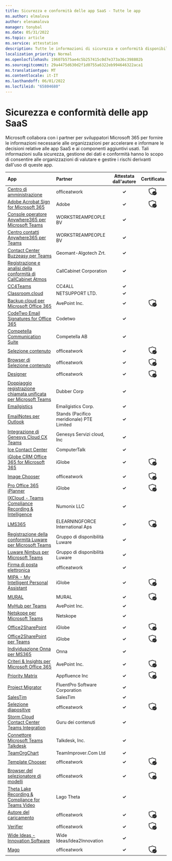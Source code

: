 ```yaml
---
title: Sicurezza e conformità delle app SaaS - Tutte le app
ms.author: elmalova
author: elenamalova
manager: tonybal
ms.date: 05/31/2022
ms.topic: article
ms.service: attestation
description: Tutte le informazioni di sicurezza e conformità disponibili per tutte le app SaaS.
localization_priority: Normal
ms.openlocfilehash: 19607b575ae4c5b257415c0d7e373a36c398802b
ms.sourcegitcommit: 29a4475d630d2f1d0755a6322eb994646322aca1
ms.translationtype: MT
ms.contentlocale: it-IT
ms.lasthandoff: 06/01/2022
ms.locfileid: "65804680"
---
```

# <a name="saas-apps-security-and-compliance"></a>Sicurezza e conformità delle app SaaS

Microsoft collabora con i partner per sviluppatori Microsoft 365 per fornire le informazioni necessarie alle organizzazioni per accelerare e informare le decisioni relative alle app SaaS e ai componenti aggiuntivi usati. Tali informazioni sulla sicurezza, gestione dei dati e conformità hanno lo scopo di consentire alle organizzazioni di valutare e gestire i rischi derivanti dall'uso di queste app.

| **App** | **Partner** | **Attestata dall'autore** | **Certificata** |
|:--------|:------------|:----------------------:|:-------------:|
| [Centro di amministrazione](./officeatwork-admin-center.md) | officeatwork | **✓** | <img alt="Certified application badge" src="../media/certified-badge.png" height="25" width="25" /> |
| [Adobe Acrobat Sign for Microsoft 365](./adobe-acrobat-sign-for-microsoft-365.md) | Adobe | **✓** | <img alt="Certified application badge" src="../media/certified-badge.png" height="25" width="25" /> |
| [Console operatore Anywhere365 per Microsoft Teams](./workstreampeople-bv-anywhere365-attendant-console-for-microsoft-teams.md) | WORKSTREAMPEOPLE BV | **✓** |  |
| [Centro contatti Anywhere365 per Teams](./workstreampeople-bv-anywhere365-contact-center-for-teams.md) | WORKSTREAMPEOPLE BV | **✓** |  |
| [Contact Center Buzzeasy per Teams](./geomant-algotech-zrt-buzzeasy-contact-center-for-teams.md) | Geomant-Algotech Zrt. | **✓** |  |
| [Registrazione e analisi della conformità di CallCabinet Atmos](./callcabinet-corporation-atmos-compliance-recording-and-analytics.md) | CallCabinet Corporation | **✓** |  |
| [CC4Teams](./cc4all-cc4teams.md) | CC4ALL | **✓** |  |
| [Classroom.cloud](./netsupport-ltd-classroomcloud.md) | NETSUPPORT LTD. | **✓** |  |
| [Backup cloud per Microsoft Office 365](./avepoint-inc-cloud-backup-for-microsoft-office-365.md) | AvePoint Inc. | **✓** | <img alt="Certified application badge" src="../media/certified-badge.png" height="25" width="25" /> |
| [CodeTwo Email Signatures for Office 365](./codetwo-email-signatures-for-office-365.md) | Codetwo | **✓** |  |
| [Competella Communication Suite](./competella-ab-communication-suite.md) | Competella AB | **✓** |  |
| [Selezione contenuto](./officeatwork-content-chooser.md) | officeatwork | **✓** | <img alt="Certified application badge" src="../media/certified-badge.png" height="25" width="25" /> |
| [Browser di Selezione contenuto](./officeatwork-content-chooser-browser.md) | officeatwork | **✓** | <img alt="Certified application badge" src="../media/certified-badge.png" height="25" width="25" /> |
| [Designer](./officeatwork-designer.md) | officeatwork | **✓** | <img alt="Certified application badge" src="../media/certified-badge.png" height="25" width="25" /> |
| [Doppiaggio registrazione chiamata unificata per Microsoft Teams](./dubber-corp-unified-call-recording-for-microsoft-teams.md) | Dubber Corp | **✓** |  |
| [Emailgistics](./emailgistics-corp.md) | Emailgistics Corp. | **✓** |  |
| [EmailNotes per Outlook](./standss-south-pacific-pte-limited-emailnotes-for-outlook.md) | Stands (Pacifico meridionale) PTE Limited | **✓** |  |
| [Integrazione di Genesys Cloud CX Teams](./genesys-cloud-services-inc-cx-teams-integration.md) | Genesys Servizi cloud, Inc | **✓** |  |
| [Ice Contact Center](./computertalk-ice-contact-center.md) | ComputerTalk | **✓** |  |
| [iGlobe CRM Office 365 for Microsoft 365](./iglobe-crm-office-365-for-microsoft.md) | iGlobe | **✓** | <img alt="Certified application badge" src="../media/certified-badge.png" height="25" width="25" /> |
| [Image Chooser](./officeatwork-image-chooser.md) | officeatwork | **✓** | <img alt="Certified application badge" src="../media/certified-badge.png" height="25" width="25" /> |
| [Pro Office 365 iPlanner](./iglobe-iplanner-pro-office-365.md) | iGlobe | **✓** | <img alt="Certified application badge" src="../media/certified-badge.png" height="25" width="25" /> |
| [IXCloud - Teams Compliance Recording &amp; Intelligence](./numonix-llc-ixcloud-teams-compliance-recordingintelligence.md) | Numonix LLC | **✓** |  |
| [LMS365](./elearningforce-international-aps-lms365.md) | ELEARNINGFORCE International Aps | **✓** | <img alt="Certified application badge" src="../media/certified-badge.png" height="25" width="25" /> |
| [Registrazione della conformità Luware per Microsoft Teams](./luware-ag-compliance-recording-for-microsoft-teams.md) | Gruppo di disponibilità Luware | **✓** |  |
| [Luware Nimbus per Microsoft Teams](./luware-ag-nimbus-for-microsoft-teams.md) | Gruppo di disponibilità Luware | **✓** |  |
| [Firma di posta elettronica](./officeatwork-mail-signature.md) | officeatwork | **✓** |  |
| [MIPA - My Intelligent Personal Assistant](./iglobe-mipa-my-intelligent-personal-assistant.md) | iGlobe | **✓** | <img alt="Certified application badge" src="../media/certified-badge.png" height="25" width="25" /> |
| [MURAL](./mural.md) | MURAL | **✓** | <img alt="Certified application badge" src="../media/certified-badge.png" height="25" width="25" /> |
| [MyHub per Teams](./avepoint-inc-myhub-for-teams.md) | AvePoint Inc. | **✓** |  |
| [Netskope per Microsoft Teams](./netskope-for-microsoft-teams.md) | Netskope | **✓** |  |
| [Office2SharePoint](./iglobe-office2sharepoint.md) | iGlobe | **✓** | <img alt="Certified application badge" src="../media/certified-badge.png" height="25" width="25" /> |
| [Office2SharePoint per Teams](./iglobe-office2sharepoint-for-teams.md) | iGlobe | **✓** | <img alt="Certified application badge" src="../media/certified-badge.png" height="25" width="25" /> |
| [Individuazione Onna per MS365](./onna-discovery-for-ms365.md) | Onna | **✓** |  |
| [Criteri &amp; Insights per Microsoft Office 365](./avepoint-inc-policiesinsights-for-microsoft-office-365.md) | AvePoint Inc. | **✓** | <img alt="Certified application badge" src="../media/certified-badge.png" height="25" width="25" /> |
| [Priority Matrix](./appfluence-inc-priority-matrix.md) | Appfluence Inc | **✓** | <img alt="Certified application badge" src="../media/certified-badge.png" height="25" width="25" /> |
| [Project Migrator](./fluentpro-software-corporation-project-migrator.md) | FluentPro Software Corporation | **✓** |  |
| [SalesTim](./salestim.md) | SalesTim | **✓** |  |
| [Selezione diapositive](./officeatwork-slide-chooser.md) | officeatwork | **✓** | <img alt="Certified application badge" src="../media/certified-badge.png" height="25" width="25" /> |
| [Storm Cloud Contact Center Teams Integration](./content-guru-storm-cloud-contact-center-teams-integration.md) | Guru dei contenuti | **✓** |  |
| [Connettore Microsoft Teams Talkdesk](./talkdesk-inc-microsoft-teams-connector.md) | Talkdesk, Inc. | **✓** |  |
| [TeamOrgChart](./teamimprovercom-ltd-teamorgchart.md) | TeamImprover.Com Ltd | **✓** |  |
| [Template Chooser](./officeatwork-template-chooser.md) | officeatwork | **✓** | <img alt="Certified application badge" src="../media/certified-badge.png" height="25" width="25" /> |
| [Browser del selezionatore di modelli](./officeatwork-template-chooser-browser.md) | officeatwork | **✓** | <img alt="Certified application badge" src="../media/certified-badge.png" height="25" width="25" /> |
| [Theta Lake Recording &amp; Compliance for Teams Video](./theta-lake-recordingcompliance-for-teams-video.md) | Lago Theta | **✓** |  |
| [Autore del caricamento](./officeatwork-uploader.md) | officeatwork | **✓** | <img alt="Certified application badge" src="../media/certified-badge.png" height="25" width="25" /> |
| [Verifier](./officeatwork-verifier.md) | officeatwork | **✓** | <img alt="Certified application badge" src="../media/certified-badge.png" height="25" width="25" /> |
| [Wide Ideas - Innovation Software](./wide-ideasidea2innovation-ideas-innovation-software.md) | Wide Ideas/Idea2Innovation | **✓** |  |
| [Mago](./officeatwork-wizard.md) | officeatwork | **✓** | <img alt="Certified application badge" src="../media/certified-badge.png" height="25" width="25" /> |
